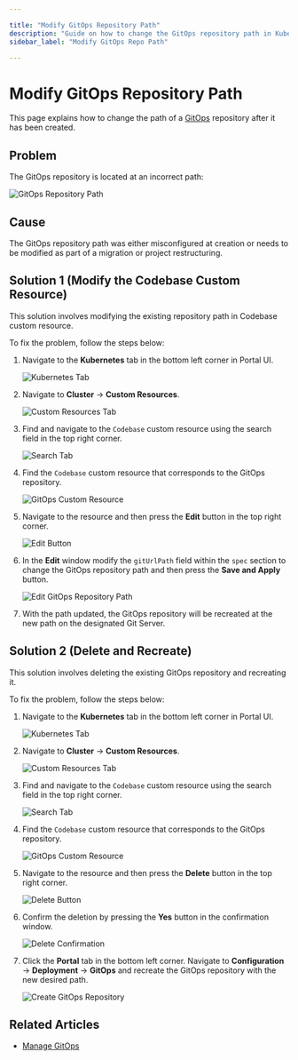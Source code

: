 ```yaml
---

title: "Modify GitOps Repository Path"
description: "Guide on how to change the GitOps repository path in KubeRocketCI, including steps for adjusting the Codebase custom resource and deleting and recreating the repository."
sidebar_label: "Modify GitOps Repo Path"

---
```

<!-- markdownlint-disable MD025 -->

# Modify GitOps Repository Path

<head>
  <link rel="canonical" href="https://docs.kuberocketci.io/docs/operator-guide/troubleshooting/modify-gitops-repo-path/" />
</head>

This page explains how to change the path of a [GitOps](../../user-guide/gitops.md) repository after it has been created.

## Problem

The GitOps repository is located at an incorrect path:

  ![GitOps Repository Path](../../assets/operator-guide/troubleshooting/gitops-configuration.png "GitOps repository path")

## Cause

The GitOps repository path was either misconfigured at creation or needs to be modified as part of a migration or project restructuring.

## Solution 1 (Modify the Codebase Custom Resource)

This solution involves modifying the existing repository path in Codebase custom resource.

To fix the problem, follow the steps below:

1. Navigate to the **Kubernetes** tab in the bottom left corner in Portal UI.

    ![Kubernetes Tab](../../assets/operator-guide/troubleshooting/kubernetes-tab.png "Kubernetes tab")

2. Navigate to **Cluster** -> **Custom Resources**.

    ![Custom Resources Tab](../../assets/operator-guide/troubleshooting/custom-resources-tab.png "Custom resources tab")

3. Find and navigate to the `Codebase` custom resource using the search field in the top right corner.

    ![Search Tab](../../assets/operator-guide/troubleshooting/codebase-crd.png "Search tab")

4. Find the `Codebase` custom resource that corresponds to the GitOps repository.

    ![GitOps Custom Resource](../../assets/operator-guide/troubleshooting/edp-gitops-cr.png "GitOps custom resource")

5. Navigate to the resource and then press the **Edit** button in the top right corner.

    ![Edit Button](../../assets/operator-guide/troubleshooting/edit-button.png "Edit button")

6. In the **Edit** window modify the `gitUrlPath` field within the `spec` section to change the GitOps repository path and then press the **Save and Apply** button.

    ![Edit GitOps Repository Path](../../assets/operator-guide/troubleshooting/edit-codebase-resource.png "Edit GitOps repository path")

7. With the path updated, the GitOps repository will be recreated at the new path on the designated Git Server.

## Solution 2 (Delete and Recreate)

This solution involves deleting the existing GitOps repository and recreating it.

To fix the problem, follow the steps below:

1. Navigate to the **Kubernetes** tab in the bottom left corner in Portal UI.

    ![Kubernetes Tab](../../assets/operator-guide/troubleshooting/kubernetes-tab.png "Kubernetes tab")

2. Navigate to **Cluster** -> **Custom Resources**.

    ![Custom Resources Tab](../../assets/operator-guide/troubleshooting/custom-resources-tab.png "Custom resources tab")

3. Find and navigate to the `Codebase` custom resource using the search field in the top right corner.

    ![Search Tab](../../assets/operator-guide/troubleshooting/codebase-crd.png "Search tab")

4. Find the `Codebase` custom resource that corresponds to the GitOps repository.

    ![GitOps Custom Resource](../../assets/operator-guide/troubleshooting/edp-gitops-cr.png "GitOps custom resource")

5. Navigate to the resource and then press the **Delete** button in the top right corner.

    ![Delete Button](../../assets/operator-guide/troubleshooting/delete-button.png "Delete button")

6. Confirm the deletion by pressing the **Yes** button in the confirmation window.

    ![Delete Confirmation](../../assets/operator-guide/troubleshooting/confirm-deletion.png "Delete confirmation")

7. Click the **Portal** tab in the bottom left corner. Navigate to **Configuration** -> **Deployment** -> **GitOps** and recreate the GitOps repository with the new desired path.

    ![Create GitOps Repository](../../assets/operator-guide/troubleshooting/recreate-gitops-repo.png "Create GitOps repository")

## Related Articles

* [Manage GitOps](../../user-guide/gitops.md)
